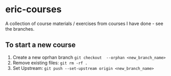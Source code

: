 # eric-courses
A collection of course materials / exercises from courses I have done - see the branches.


## To start a new course 
1. Create a new oprhan branch `git checkout  --orphan <new_branch_name>`
2. Remove existing files: `git rm -rf .`
3. Set Upstream: `git push --set-upstream origin <new_branch_name>`


